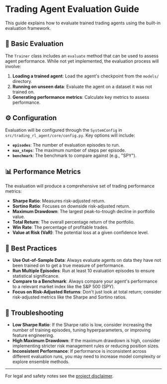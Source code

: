 # Trading Agent Evaluation Guide

This guide explains how to evaluate trained trading agents using the built-in evaluation framework.

## 🚀 Basic Evaluation

The `Trainer` class includes an `evaluate` method that can be used to assess agent performance. While not yet implemented, the evaluation process will involve:

1.  **Loading a trained agent**: Load the agent's checkpoint from the `models/` directory.
2.  **Running on unseen data**: Evaluate the agent on a dataset it was not trained on.
3.  **Generating performance metrics**: Calculate key metrics to assess performance.

## ⚙️ Configuration

Evaluation will be configured through the `SystemConfig` in `src/trading_rl_agent/core/config.py`. Key options will include:

- **`episodes`**: The number of evaluation episodes to run.
- **`max_steps`**: The maximum number of steps per episode.
- **`benchmark`**: The benchmark to compare against (e.g., "SPY").

## 📊 Performance Metrics

The evaluation will produce a comprehensive set of trading performance metrics:

- **Sharpe Ratio**: Measures risk-adjusted return.
- **Sortino Ratio**: Focuses on downside risk-adjusted return.
- **Maximum Drawdown**: The largest peak-to-trough decline in portfolio value.
- **Total Return**: The overall percentage return of the portfolio.
- **Win Rate**: The percentage of profitable trades.
- **Value at Risk (VaR)**: The potential loss at a given confidence level.

## 🎯 Best Practices

- **Use Out-of-Sample Data**: Always evaluate agents on data they have not been trained on to get a true measure of performance.
- **Run Multiple Episodes**: Run at least 10 evaluation episodes to ensure statistical significance.
- **Compare to a Benchmark**: Always compare your agent's performance to a relevant market index like the S&P 500 (SPY).
- **Focus on Risk-Adjusted Returns**: Don't just look at total return; consider risk-adjusted metrics like the Sharpe and Sortino ratios.

## 🔧 Troubleshooting

- **Low Sharpe Ratio**: If the Sharpe ratio is low, consider increasing the number of training episodes, tuning hyperparameters, or improving feature engineering.
- **High Maximum Drawdown**: If the maximum drawdown is high, consider implementing stricter risk management rules or reducing position sizes.
- **Inconsistent Performance**: If performance is inconsistent across different evaluation runs, you may need to increase model complexity or explore ensemble methods.

---

For legal and safety notes see the [project disclaimer](disclaimer.md).
